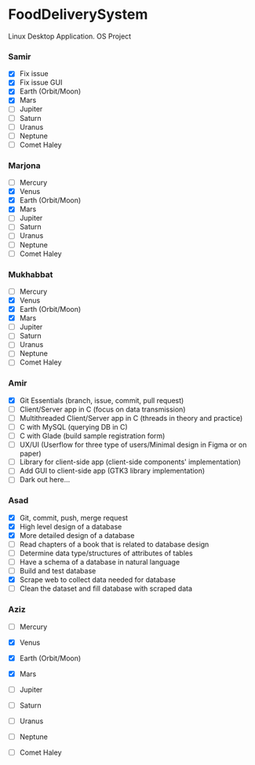# FoodDeliverySystem
Linux Desktop Application. OS Project

 
### Samir

- [x] Fix issue
- [x] Fix issue GUI
- [x] Earth (Orbit/Moon)
- [x] Mars
- [ ] Jupiter
- [ ] Saturn
- [ ] Uranus
- [ ] Neptune
- [ ] Comet Haley 

### Marjona

- [ ] Mercury
- [x] Venus
- [x] Earth (Orbit/Moon)
- [x] Mars
- [ ] Jupiter
- [ ] Saturn
- [ ] Uranus
- [ ] Neptune
- [ ] Comet Haley 

### Mukhabbat

- [ ] Mercury
- [x] Venus
- [x] Earth (Orbit/Moon)
- [x] Mars
- [ ] Jupiter
- [ ] Saturn
- [ ] Uranus
- [ ] Neptune
- [ ] Comet Haley 

### Amir

- [x] Git Essentials (branch, issue, commit, pull request)
- [ ] Client/Server app in C (focus on data transmission)
- [ ] Multithreaded Client/Server app in C (threads in theory and practice)
- [ ] C with MySQL (querying DB in C)
- [ ] C with Glade (build sample registration form)
- [ ] UX/UI (Userflow for three type of users/Minimal design in Figma or on paper)
- [ ] Library for client-side app (client-side components' implementation)
- [ ] Add GUI to client-side app (GTK3 library implementation) 
- [ ] Dark out here...

### Asad

- [x] Git, commit, push, merge request
- [x] High level design of a database 
- [x] More detailed design of a database
- [ ] Read chapters of a book that is related to database design 
- [ ] Determine data type/structures of attributes of tables
- [ ] Have a schema of a database in natural language
- [ ] Build and test database
- [x] Scrape web to collect data needed for database
- [ ] Clean the dataset and fill database with scraped data

### Aziz

- [ ] Mercury
- [x] Venus
- [x] Earth (Orbit/Moon)
- [x] Mars
- [ ] Jupiter
- [ ] Saturn
- [ ] Uranus
- [ ] Neptune
- [ ] Comet Haley


